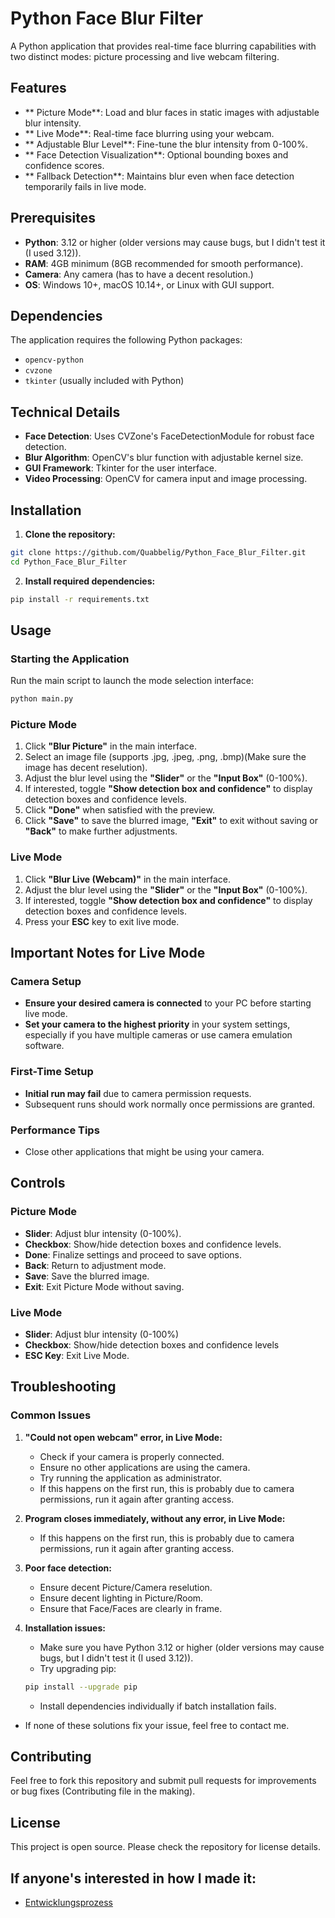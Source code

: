 #  Python Face Blur Filter

A Python application that provides real-time face blurring capabilities with two distinct modes: picture processing and live webcam filtering.

##  Features

- ** Picture Mode**: Load and blur faces in static images with adjustable blur intensity.
- ** Live Mode**: Real-time face blurring using your webcam.
- ** Adjustable Blur Level**: Fine-tune the blur intensity from 0-100%.
- ** Face Detection Visualization**: Optional bounding boxes and confidence scores.
- ** Fallback Detection**: Maintains blur even when face detection temporarily fails in live mode.

##  Prerequisites

- **Python**: 3.12 or higher (older versions may cause bugs, but I didn't test it (I used 3.12)).
- **RAM**: 4GB minimum (8GB recommended for smooth performance).
- **Camera**: Any camera (has to have a decent resolution.)
- **OS**: Windows 10+, macOS 10.14+, or Linux with GUI support.

## Dependencies

The application requires the following Python packages:
- `opencv-python`
- `cvzone`
- `tkinter` (usually included with Python)

## Technical Details

- **Face Detection**: Uses CVZone's FaceDetectionModule for robust face detection.
- **Blur Algorithm**: OpenCV's blur function with adjustable kernel size.
- **GUI Framework**: Tkinter for the user interface.
- **Video Processing**: OpenCV for camera input and image processing.

##  Installation

1. **Clone the repository:**
```bash
git clone https://github.com/Quabbelig/Python_Face_Blur_Filter.git
cd Python_Face_Blur_Filter
```

2. **Install required dependencies:**
```bash
pip install -r requirements.txt
```

##  Usage

### Starting the Application

Run the main script to launch the mode selection interface:

```bash
python main.py
```

### Picture Mode

1. Click **"Blur Picture"** in the main interface.
2. Select an image file (supports .jpg, .jpeg, .png, .bmp)(Make sure the image has decent reselution).
3. Adjust the blur level using the **"Slider"** or the **"Input Box"** (0-100%).
4. If interested, toggle **"Show detection box and confidence"** to display detection boxes and confidence levels.
5. Click **"Done"** when satisfied with the preview.
6. Click **"Save"** to save the blurred image, **"Exit"** to exit without saving or **"Back"** to make further adjustments.

### Live Mode

1. Click **"Blur Live (Webcam)"** in the main interface.
2. Adjust the blur level using the **"Slider"** or the **"Input Box"** (0-100%).
3. If interested, toggle **"Show detection box and confidence"** to display detection boxes and confidence levels.
4. Press your **ESC** key to exit live mode.

## Important Notes for Live Mode

### Camera Setup
- **Ensure your desired camera is connected** to your PC before starting live mode.
- **Set your camera to the highest priority** in your system settings, especially if you have multiple cameras or use camera emulation software.

### First-Time Setup
- **Initial run may fail** due to camera permission requests.
- Subsequent runs should work normally once permissions are granted.

### Performance Tips
- Close other applications that might be using your camera.

## Controls

### Picture Mode
- **Slider**: Adjust blur intensity (0-100%).
- **Checkbox**: Show/hide detection boxes and confidence levels.
- **Done**: Finalize settings and proceed to save options.
- **Back**: Return to adjustment mode.
- **Save**: Save the blurred image.
- **Exit**: Exit Picture Mode without saving.

### Live Mode
- **Slider**: Adjust blur intensity (0-100%)
- **Checkbox**: Show/hide detection boxes and confidence levels
- **ESC Key**: Exit Live Mode.

## Troubleshooting

### Common Issues

1. **"Could not open webcam" error, in Live Mode:**
   - Check if your camera is properly connected.
   - Ensure no other applications are using the camera.
   - Try running the application as administrator.
   - If this happens on the first run, this is probably due to camera permissions, run it again after granting access.

2. **Program closes immediately, without any error, in Live Mode:**
   - If this happens on the first run, this is probably due to camera permissions, run it again after granting access.

3. **Poor face detection:**
   - Ensure decent Picture/Camera reselution.
   - Ensure decent lighting in Picture/Room.
   - Ensure that Face/Faces are clearly in frame.

5. **Installation issues:**
   - Make sure you have Python 3.12 or higher (older versions may cause bugs, but I didn't test it (I used 3.12)).
   - Try upgrading pip:
   ```bash
   pip install --upgrade pip
   ```
   - Install dependencies individually if batch installation fails.
  
- If none of these solutions fix your issue, feel free to contact me.

## Contributing

Feel free to fork this repository and submit pull requests for improvements or bug fixes (Contributing file in the making).

## License

This project is open source. Please check the repository for license details.

## If anyone's interested in how I made it:

- [Entwicklungsprozess](./Entwicklungsprozess.md)
